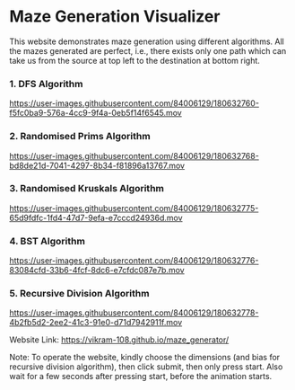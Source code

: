 # Maze Generation Visualizer

This website demonstrates maze generation using different algorithms. All the mazes generated are perfect, i.e., there exists only one path which can take us from the source at top left to the destination at bottom right.

### 1. DFS Algorithm


https://user-images.githubusercontent.com/84006129/180632760-f5fc0ba9-576a-4cc9-9f4a-0eb5f14f6545.mov


### 2. Randomised Prims Algorithm


https://user-images.githubusercontent.com/84006129/180632768-bd8de21d-7041-4297-8b34-f81896a13767.mov


### 3. Randomised Kruskals Algorithm


https://user-images.githubusercontent.com/84006129/180632775-65d9fdfc-1fd4-47d7-9efa-e7cccd24936d.mov


### 4. BST Algorithm


https://user-images.githubusercontent.com/84006129/180632776-83084cfd-33b6-4fcf-8dc6-e7cfdc087e7b.mov


### 5. Recursive Division Algorithm


https://user-images.githubusercontent.com/84006129/180632778-4b2fb5d2-2ee2-41c3-91e0-d71d7942911f.mov

Website Link: https://vikram-108.github.io/maze_generator/

Note: To operate the website, kindly choose the dimensions (and bias for recursive division algorithm), then click submit, then only press start. Also wait for a few seconds after pressing start, before the animation starts.
